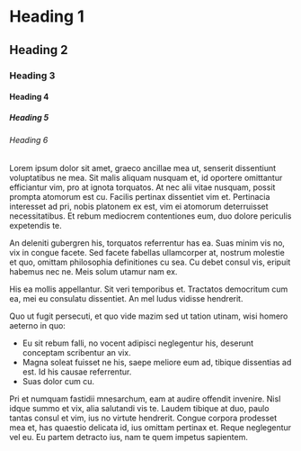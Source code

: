 ---
---
# Heading 1
## Heading 2
### Heading 3
#### Heading 4
##### Heading 5
###### Heading 6

Lorem ipsum dolor sit amet, graeco ancillae mea ut, senserit dissentiunt voluptatibus ne mea. Sit malis aliquam nusquam et, id oportere omittantur efficiantur vim, pro at ignota torquatos. At nec alii vitae nusquam, possit prompta atomorum est cu. Facilis pertinax dissentiet vim et. Pertinacia interesset ad pri, nobis platonem ex est, vim ei atomorum deterruisset necessitatibus. Et rebum mediocrem contentiones eum, duo dolore periculis expetendis te.

An deleniti gubergren his, torquatos referrentur has ea. Suas minim vis no, vix in congue facete. Sed facete fabellas ullamcorper at, nostrum molestie et quo, omittam philosophia definitiones cu sea. Cu debet consul vis, eripuit habemus nec ne. Meis solum utamur nam ex.

His ea mollis appellantur. Sit veri temporibus et. Tractatos democritum cum ea, mei eu consulatu dissentiet. An mel ludus vidisse hendrerit.

Quo ut fugit persecuti, et quo vide mazim sed ut tation utinam, wisi homero aeterno in quo:

- Eu sit rebum falli, no vocent adipisci neglegentur his, deserunt conceptam scribentur an vix.
- Magna soleat fuisset ne his, saepe meliore eum ad, tibique dissentias ad est. Id his causae referrentur.
- Suas dolor cum cu.

Pri et numquam fastidii mnesarchum, eam at audire offendit invenire. Nisl idque summo et vix, alia salutandi vis te. Laudem tibique at duo, paulo tantas consul et vim, ius no virtute hendrerit. Congue corpora prodesset mea et, has quaestio delicata id, ius omittam pertinax et. Reque neglegentur vel eu. Eu partem detracto ius, nam te quem impetus sapientem.
